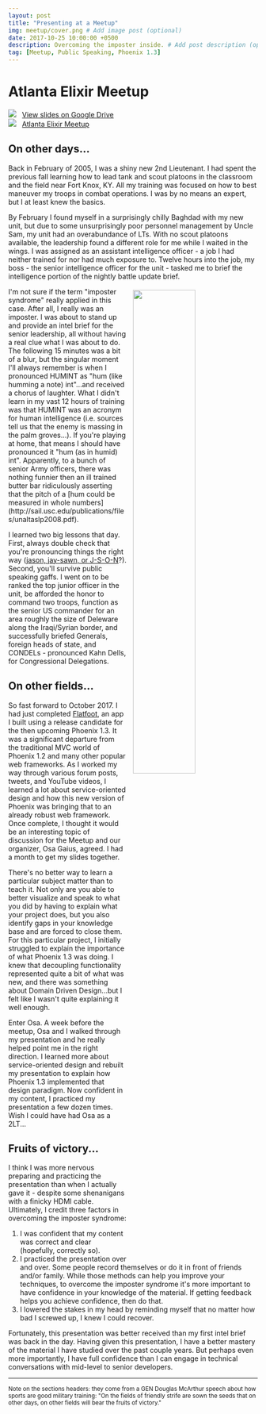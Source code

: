 ```yaml
---
layout: post
title: "Presenting at a Meetup"
img: meetup/cover.png # Add image post (optional)
date: 2017-10-25 10:00:00 +0500
description: Overcoming the imposter inside. # Add post description (optional)
tag: [Meetup, Public Speaking, Phoenix 1.3]
---
```

# Atlanta Elixir Meetup

![](https://ssl.gstatic.com/docs/doclist/images/infinite_arrow_favicon_4.ico) &nbsp;&nbsp;<a href="https://docs.google.com/presentation/d/1fbS_BCUKQN7MfHBLXxra_gb-hCKbY9DqSe-ePKoA5wY/edit?usp=sharing" target="\_blank">View slides on Google Drive</a>
<br>
![](https://secure.meetupstatic.com/s/img/68780390453345256452178/favicon.ico) &nbsp;&nbsp;<a href="https://www.meetup.com/atlantaelixir/" target="\_blank">Atlanta Elixir Meetup</a>


## On other days...

Back in February of 2005, I was a shiny new 2nd Lieutenant. I had spent the previous fall learning how to lead tank and scout platoons in the classroom and the field near Fort Knox, KY. All my training was focused on how to best maneuver my troops in combat operations. I was by no means an expert, but I at least knew the basics.

By February I found myself in a surprisingly chilly Baghdad with my new unit, but due to some unsurprisingly poor personnel management by Uncle Sam, my unit had an overabundance of LTs.  With no scout platoons available, the leadership found a different role for me while I waited in the wings. I was assigned as an assistant intelligence officer - a job I had neither trained for nor had much exposure to. Twelve hours into the job, my boss - the senior intelligence officer for the unit - tasked me to brief the intelligence portion of the nightly battle update brief.
<br>

<img src="http://militaryhumor.net/wp-content/uploads/2015/11/military-humor-i-found-lt-barb-wire.jpg" align="right" width="50%" style="float: right; padding-left: 10px; padding-top: 5px;">
I'm not sure if the term "imposter syndrome" really applied in this case. After all, I really was an imposter. I was about to stand up and provide an intel brief for the senior leadership, all without having a real clue what I was about to do. The following 15 minutes was a bit of a blur, but the singular moment I'll always remember is when I pronounced HUMINT as "hum (like humming a note) int"...and received a chorus of laughter. What I didn't learn in my vast 12 hours of training was that HUMINT was an acronym for human intelligence (i.e. sources tell us that the enemy is massing in the palm groves...). If you're playing at home, that means I should have pronounced it "hum (as in humid) int". Apparently, to a bunch of senior Army officers, there was nothing funnier then an ill trained butter bar ridiculously asserting that the pitch of a [hum could be measured in whole numbers](http://sail.usc.edu/publications/files/unaltaslp2008.pdf).

I learned two big lessons that day. First, always double check that you're pronouncing things the right way ([jason, jay-sawn, or J-S-O-N](https://www.youtube.com/watch?v=zhVdWQWKRqM&feature=youtu.be)?). Second, you'll survive public speaking gaffs. I went on to be ranked the top junior officer in the unit, be afforded the honor to command two troops, function as the senior US commander for an area roughly the size of Deleware along the Iraqi/Syrian border, and successfully briefed Generals, foreign heads of state, and CONDELs - pronounced Kahn Dells, for Congressional Delegations.

## On other fields...

So fast forward to October 2017. I had just completed [Flatfoot]({{site.baseurl}}/portfolio/1_flatfoot/), an app I built using a release candidate for the then upcoming Phoenix 1.3. It was a significant departure from the traditional MVC world of Phoenix 1.2 and many other popular web frameworks. As I worked my way through various forum posts, tweets, and YouTube videos, I learned a lot about service-oriented design and how this new version of Phoenix was bringing that to an already robust web framework. Once complete, I thought it would be an interesting topic of discussion for the Meetup and our organizer, Osa Gaius, agreed. I had a month to get my slides together.

There's no better way to learn a particular subject matter than to teach it. Not only are you able to better visualize and speak to what you did by having to explain what your project does, but you also identify gaps in your knowledge base and are forced to close them. For this particular project, I initially struggled to explain the importance of what Phoenix 1.3 was doing. I knew that decoupling functionality represented quite a bit of what was new, and there was something about Domain Driven Design...but I felt like I wasn't quite explaining it well enough.

Enter Osa. A week before the meetup, Osa and I walked through my presentation and he really helped point me in the right direction. I learned more about service-oriented design and rebuilt my presentation to explain how Phoenix 1.3 implemented that design paradigm. Now confident in my content, I practiced my presentation a few dozen times. Wish I could have had Osa as a 2LT...

## Fruits of victory...

I think I was more nervous preparing and practicing the presentation than when I actually gave it - despite some shenanigans with a finicky HDMI cable. Ultimately, I credit three factors in overcoming the imposter syndrome:
1. I was confident that my content was correct and clear (hopefully, correctly so).
2. I practiced the presentation over and over. Some people record themselves or do it in front of friends and/or family. While those methods can help you improve your techniques, to overcome the imposter syndrome it's more important to have confidence in your knowledge of the material. If getting feedback helps you achieve confidence, then do that.
3. I lowered the stakes in my head by reminding myself that no matter how bad I screwed up, I knew I could recover.

Fortunately, this presentation was better received than my first intel brief was back in the day. Having given this presentation, I have a better mastery of the material I have studied over the past couple years. But perhaps even more importantly, I have full confidence than I can engage in technical conversations with mid-level to senior developers.

<hr>

<small>Note on the sections headers: they come from a GEN Douglas McArthur speech about how sports are good military training: "On the fields of friendly strife are sown the seeds that on other days, on other fields will bear the fruits of victory."</small>
